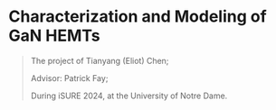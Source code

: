 # Characterization and Modeling of GaN HEMTs
 
> The project of Tianyang (Eliot) Chen;
> 
> Advisor: Patrick Fay;
> 
> During iSURE 2024, at the University of Notre Dame.
> 
